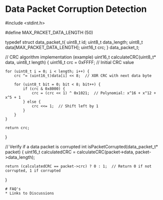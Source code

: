 # Data Packet Corruption Detection
#include <stdint.h>

#define MAX_PACKET_DATA_LENGTH (50)

typedef struct data_packet_t{
    uint8_t id;
    uint8_t data_length;
    uint8_t data[MAX_PACKET_DATA_LENGTH];
    uint16_t crc;
} data_packet_t;

// CRC algorithm implementation (example)
uint16_t calculateCRC(uint8_t* data, uint8_t length) {
    uint16_t crc = 0xFFFF;  // Initial CRC value
    
    for (uint8_t i = 0; i < length; i++) {
        crc ^= (uint16_t)data[i] << 8;  // XOR CRC with next data byte
        
        for (uint8_t bit = 0; bit < 8; bit++) {
            if (crc & 0x8000) {
                crc = (crc << 1) ^ 0x1021;  // Polynomial: x^16 + x^12 + x^5 + 1
            } else {
                crc <<= 1;  // Shift left by 1
            }
        }
    }
    
    return crc;
}

// Verify if a data packet is corrupted
int isPacketCorrupted(data_packet_t* packet) {
    uint16_t calculatedCRC = calculateCRC(packet->data, packet->data_length);
    
    return (calculatedCRC == packet->crc) ? 0 : 1;  // Return 0 if not corrupted, 1 if corrupted
}

```
# FAQ's
* Links to Discussions
